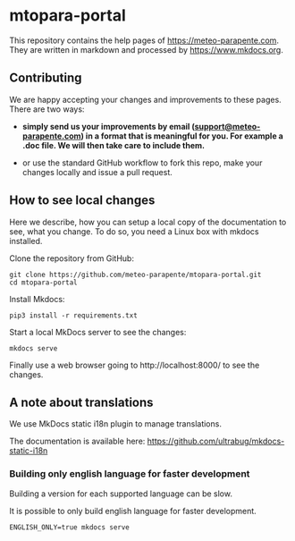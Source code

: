 # mtopara-portal

This repository contains the help pages of https://meteo-parapente.com. They are written in markdown and processed by https://www.mkdocs.org.

## Contributing

We are happy accepting your changes and improvements to these pages. There are two ways:

 * **simply send us your improvements by email (support@meteo-parapente.com) in a format that is meaningful for you. For example a .doc file. We will then take care to include them.**

 * or use the standard GitHub workflow to fork this repo, make your changes locally and
   issue a pull request.

## How to see local changes

Here we describe, how you can setup a local copy of the documentation to see, what you change.
To do so, you need a Linux box with mkdocs installed.

Clone the repository from GitHub:
```
git clone https://github.com/meteo-parapente/mtopara-portal.git
cd mtopara-portal
```

Install Mkdocs:
```
pip3 install -r requirements.txt
```

Start a local MkDocs server to see the changes:
```
mkdocs serve
```

Finally use a web browser going to http://localhost:8000/ to see the changes.


## A note about translations

We use MkDocs static i18n plugin to manage translations.

The documentation is available here: <https://github.com/ultrabug/mkdocs-static-i18n>

### Building only english language for faster development

Building a version for each supported language can be slow.


It is possible to only build english language for faster development.

```
ENGLISH_ONLY=true mkdocs serve
```
